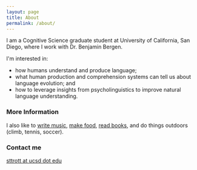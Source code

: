 ```yaml
---
layout: page
title: About
permalink: /about/
---
```


I am a Cognitive Science graduate student at University of California, San Diego, where I work with Dr. Benjamin Bergen. 

I'm interested in:

* how humans understand and produce language;
* what human production and comprehension systems can tell us about language evolution; and 
* how to leverage insights from psycholinguistics to improve natural language understanding.


### More Information

I also like to [write music](https://soundcloud.com/seantrott), [make food](https://seanmakesfood.wordpress.com/), [read books](https://www.goodreads.com/review/list/9359693), and do things outdoors (climb, tennis, soccer).

### Contact me

[sttrott at ucsd dot edu](mailto:sttrott@ucsd.com)